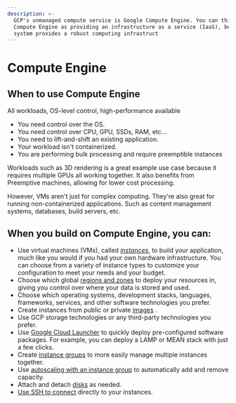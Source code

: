 ```yaml
---
description: >-
  GCP's unmanaged compute service is Google Compute Engine. You can think of
  Compute Engine as providing an infrastructure as a service (IaaS), because the
  system provides a robust computing infrastruct
---
```


# Compute Engine

## When to use Compute Engine

All workloads, OS-level control, high-performance available

* You need control over the OS.
* You need control over CPU, GPU, SSDs, RAM, etc…
* You need to lift-and-shift an existing application.
* Your workload isn't containerized.
* You are performing bulk processing and require preemptible instances

Workloads such as 3D rendering is a great example use case because it requires multiple GPUs all working together. It also benefits from Preemptive machines, allowing for lower cost processing.

However, VMs aren't just for complex computing. They're also great for running non-containerized applications. Such as content management systems, databases, build servers, etc.

## When you build on Compute Engine, you can:

* Use virtual machines \(VMs\), called [_instances_](https://cloud.google.com/compute/docs/instances), to build your application, much like you would if you had your own hardware infrastructure. You can choose from a variety of instance types to customize your configuration to meet your needs and your budget.
* Choose which global [regions and zones](https://cloud.google.com/compute/docs/zones) to deploy your resources in, giving you control over where your data is stored and used.
* Choose which operating systems, development stacks, languages, frameworks, services, and other software technologies you prefer.
* Create instances from public or private [images](https://cloud.google.com/compute/docs/images) .
* Use GCP storage technologies or any third-party technologies you prefer.
* Use [Google Cloud Launcher](https://cloud.google.com/launcher) to quickly deploy pre-configured software packages. For example, you can deploy a LAMP or MEAN stack with just a few clicks.
* Create [instance groups](https://cloud.google.com/compute/docs/instance-groups) to more easily manage multiple instances together.
* Use [autoscaling with an instance group](https://cloud.google.com/compute/docs/autoscaler) to automatically add and remove capacity.
* Attach and detach [disks](https://cloud.google.com/compute/docs/disks) as needed.
* [Use SSH to connect](https://cloud.google.com/compute/docs/instances/connecting-to-instance) directly to your instances.

### 



